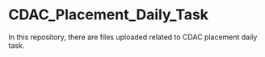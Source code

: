 # CDAC_Placement_Daily_Task
In this repository, there are files uploaded related to CDAC placement daily task. 
